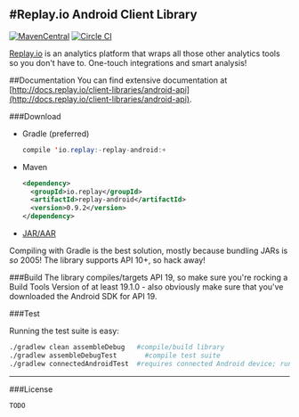 #Replay.io Android Client Library
---
[![MavenCentral](https://maven-badges.herokuapp.com/maven-central/io.replay/replay-android/badge.svg)](https://maven-badges.herokuapp.com/maven-central/io.replay/replay-android) [![Circle CI](https://circleci.com/gh/Originate/replay-android/tree/master.png?style=badge&circle-token=d9bbccb7db1bfaa58c304a8ac313aa2338f92423)](https://circleci.com/gh/Originate/replay-android/tree/master)


[Replay.io](http://replay.io) is an analytics platform that wraps all those other analytics tools so you don't have to. One-touch integrations and smart analysis!


##Documentation
You can find extensive documentation at [http://docs.replay.io/client-libraries/android-api](http://docs.replay.io/client-libraries/android-api). 

###Download
- Gradle (preferred)
	```java
    compile 'io.replay:-replay-android:+
    ```
- Maven 
	```xml
    <dependency>
      <groupId>io.replay</groupId>
      <artifactId>replay-android</artifactId>
      <version>0.9.2</version>
	</dependency>
    ```
- [JAR/AAR](https://maven-badges.herokuapp.com/maven-central/io.replay/replay-android)

Compiling with Gradle is the best solution, mostly because bundling JARs is *so* 2005! The library supports API 10+, so hack away!

###Build
The library compiles/targets API 19, so make sure you're rocking a Build Tools Version of at least 19.1.0 - also obviously make sure that you've downloaded the Android SDK for API 19. 

###Test

Running the test suite is easy:
```bash
./gradlew clean assembleDebug 	#compile/build library
./gradlew assembleDebugTest 	  #compile test suite
./gradlew connectedAndroidTest	#requires connected Android device; runs test suite
```

---

###License
```
TODO
```